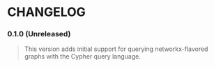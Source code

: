 # CHANGELOG

### 0.1.0 (Unreleased)

> This version adds initial support for querying networkx-flavored graphs with the Cypher query language.
